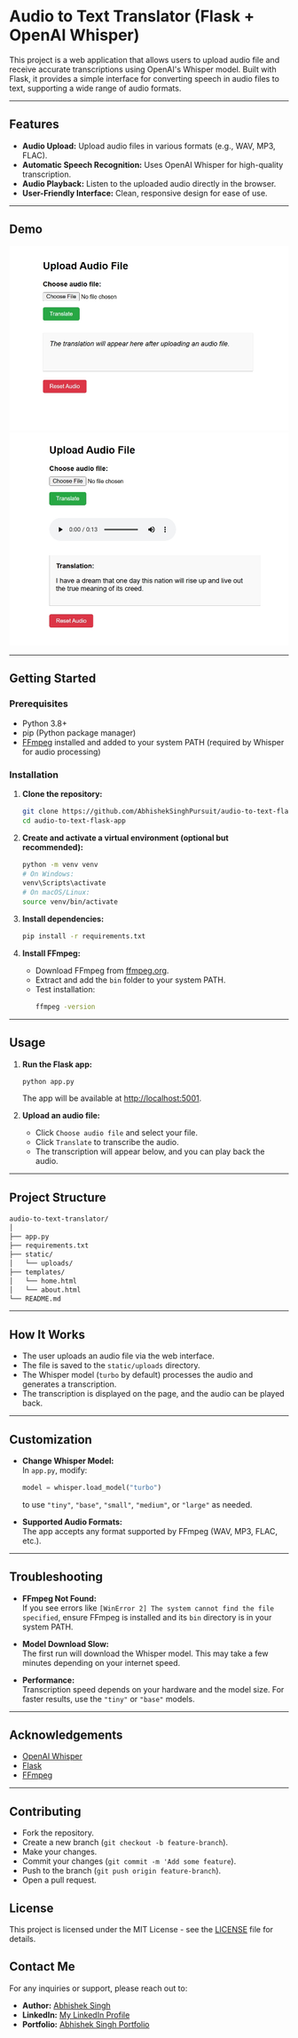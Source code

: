 # Audio to Text Translator (Flask + OpenAI Whisper)

This project is a web application that allows users to upload audio file and receive accurate transcriptions using OpenAI's Whisper model. Built with Flask, it provides a simple interface for converting speech in audio files to text, supporting a wide range of audio formats.

---

## Features

- **Audio Upload:** Upload audio files in various formats (e.g., WAV, MP3, FLAC).
- **Automatic Speech Recognition:** Uses OpenAI Whisper for high-quality transcription.
- **Audio Playback:** Listen to the uploaded audio directly in the browser.
- **User-Friendly Interface:** Clean, responsive design for ease of use.

---

## Demo

![Demo Screenshot](static/A2T.jpeg)
![Demo Screenshot](static/A2Tv1.jpeg)

---

## Getting Started

### Prerequisites

- Python 3.8+
- pip (Python package manager)
- [FFmpeg](https://ffmpeg.org/download.html) installed and added to your system PATH (required by Whisper for audio processing)

### Installation

1. **Clone the repository:**
    ```bash
    git clone https://github.com/AbhishekSinghPursuit/audio-to-text-flask-app.git
    cd audio-to-text-flask-app
    ```

2. **Create and activate a virtual environment (optional but recommended):**
    ```bash
    python -m venv venv
    # On Windows:
    venv\Scripts\activate
    # On macOS/Linux:
    source venv/bin/activate
    ```

3. **Install dependencies:**
    ```bash
    pip install -r requirements.txt
    ```

4. **Install FFmpeg:**
    - Download FFmpeg from [ffmpeg.org](https://ffmpeg.org/download.html).
    - Extract and add the `bin` folder to your system PATH.
    - Test installation:
      ```bash
      ffmpeg -version
      ```

---

## Usage

1. **Run the Flask app:**
    ```bash
    python app.py
    ```
    The app will be available at [http://localhost:5001](http://localhost:5001).

2. **Upload an audio file:**
    - Click `Choose audio file` and select your file.
    - Click `Translate` to transcribe the audio.
    - The transcription will appear below, and you can play back the audio.

---

## Project Structure

```
audio-to-text-translator/
│
├── app.py
├── requirements.txt
├── static/
│   └── uploads/
├── templates/
│   └── home.html
│   └── about.html
└── README.md
```

---

## How It Works

- The user uploads an audio file via the web interface.
- The file is saved to the `static/uploads` directory.
- The Whisper model (`turbo` by default) processes the audio and generates a transcription.
- The transcription is displayed on the page, and the audio can be played back.

---

## Customization

- **Change Whisper Model:**  
  In `app.py`, modify:
  ```python
  model = whisper.load_model("turbo")
  ```
  to use `"tiny"`, `"base"`, `"small"`, `"medium"`, or `"large"` as needed.

- **Supported Audio Formats:**  
  The app accepts any format supported by FFmpeg (WAV, MP3, FLAC, etc.).

---

## Troubleshooting

- **FFmpeg Not Found:**  
  If you see errors like `[WinError 2] The system cannot find the file specified`, ensure FFmpeg is installed and its `bin` directory is in your system PATH.

- **Model Download Slow:**  
  The first run will download the Whisper model. This may take a few minutes depending on your internet speed.

- **Performance:**  
  Transcription speed depends on your hardware and the model size. For faster results, use the `"tiny"` or `"base"` models.

---

## Acknowledgements

- [OpenAI Whisper](https://github.com/openai/whisper)
- [Flask](https://flask.palletsprojects.com/)
- [FFmpeg](https://ffmpeg.org/)

---

## Contributing
* Fork the repository.
* Create a new branch (`git checkout -b feature-branch`).
* Make your changes.
* Commit your changes (`git commit -m 'Add some feature`).
* Push to the branch (`git push origin feature-branch`).
* Open a pull request.

## License
This project is licensed under the MIT License - see the [LICENSE](LICENSE) file for details.

## Contact Me
For any inquiries or support, please reach out to:

* **Author:** [Abhishek Singh](https://github.com/SinghIsWriting/)
* **LinkedIn:** [My LinkedIn Profile](https://www.linkedin.com/in/abhishek-singh-bba2662a9)
* **Portfolio:** [Abhishek Singh Portfolio](https://portfolio-abhishek-singh-nine.vercel.app/)

